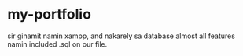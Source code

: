 # my-portfolio
sir ginamit namin xampp, and nakarely sa database almost all features namin
included .sql on our file.
